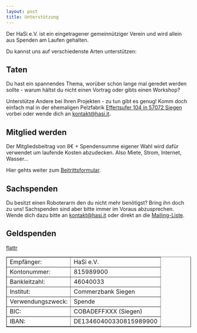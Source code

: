 ```yaml
---
layout: post
title: Unterstützung
---
```

Der HaSi e.V. ist ein eingetragener gemeinnütziger Verein und wird allein aus Spenden am Laufen gehalten.

Du kannst uns auf verschiedenste Arten unterstützen:

## Taten
Du hast ein spannendes Thema, worüber schon lange mal geredet werden sollte - warum hältst du nicht einen Vortrag oder gibts einen Workshop?

Unterstütze Andere bei Ihren Projekten - zu tun gibt es genug!
Komm doch einfach mal in der ehemaligen Pelzfabrik [Effertsufer 104 in 57072 Siegen](http://www.openstreetmap.org/?lat=50.869065&lon=8.003988&zoom=18&layers=M) vorbei oder wende dich an <a href="mailto:kontakt@hasi.it">kontakt@hasi.it</a>.

## Mitglied werden

Der Mitgliedsbeitrag von 8€ + Spendensumme eigener Wahl wird dafür verwendet um laufende Kosten abzudecken. Also Miete, Strom, Internet, Wasser…

Hier gehts weiter zum <a href="http://hasi.it/wiki/images/f/f7/Beitrittsformular.pdf" target="_blank">Beitrittsformular</a>.  

## Sachspenden

Du besitzt einen Roboterarm den du nicht mehr benötigst? Bring ihn doch zu uns!
Sachspenden sind aber bitte immer im Voraus abzusprechen. Wende dich dazu bitte an <a href="mailto:kontakt@hasi.it">kontakt@hasi.it</a> oder direkt an die [Mailing-Liste](http://hasi.it/wiki/Mailingliste). 


## Geldspenden

<a href="https://www.flattr.com/profile/h42i" target="_blank"><i class="flattr"></i>flattr</a>

<table border="1">
    <tr>
        <td>Empfänger:</td>
        <td>HaSi e.V.</td>
    </tr>
    <tr>
        <td>Kontonummer:</td>
        <td>815989900</td>
    </tr>
        <tr>
        <td>Bankleitzahl:</td>
        <td>46040033</td>
    </tr>
        <tr>
        <td>Institut:</td>
        <td>Commerzbank Siegen</td>
    </tr>
        <tr>
        <td>Verwendungszweck:</td>
        <td>Spende</td>
    </tr>
        <tr>
        <td>BIC:</td>
        <td>COBADEFFXXX (Siegen)</td>
    </tr>
        <tr>
        <td>IBAN:</td>
        <td>DE13460400330815989900</td>
    </tr>
</table>

  



